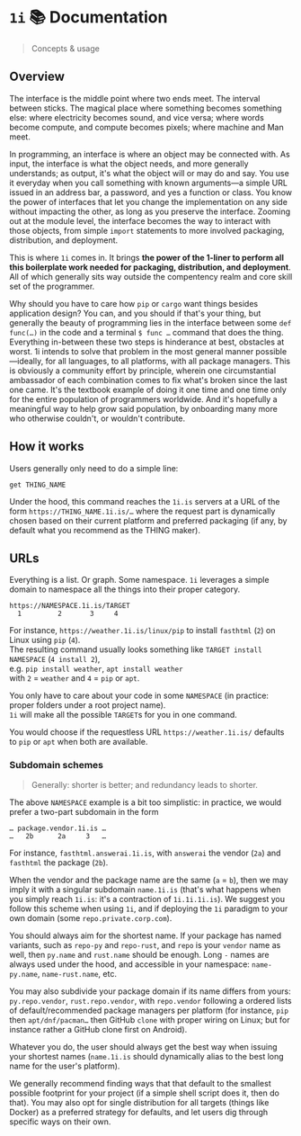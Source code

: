 # `1i` 📚 Documentation
> Concepts & usage

## Overview

The interface is the middle point where two ends meet. The interval between sticks. The magical place where something becomes something else: where electricity becomes sound, and vice versa; where words become compute, and compute becomes pixels; where machine and Man meet.

In programming, an interface is where an object may be connected with. As input, the interface is what the object needs, and more generally understands; as output, it's what the object will or may do and say. You use it everyday when you call something with known arguments—a simple URL issued in an address bar, a password, and yes a function or class. You know the power of interfaces that let you change the implementation on any side without impacting the other, as long as you preserve the interface. Zooming out at the module level, the interface becomes the way to interact with those objects, from simple `import` statements to more involved packaging, distribution, and deployment.

This is where `1i` comes in. It brings **the power of the 1-liner to perform all this boilerplate work needed for packaging, distribution, and deployment**. All of which generally sits way outside the compentency realm and core skill set of the programmer.

Why should you have to care how `pip` or `cargo` want things besides application design? You can, and you should if that's your thing, but generally the beauty of programming lies in the interface between some `def func(…)` in the code and a terminal `$ func …` command that does the thing. Everything in-between these two steps is hinderance at best, obstacles at worst. 1i intends to solve that problem in the most general manner possible—ideally, for all languages, to all platforms, with all package managers. This is obviously a community effort by principle, wherein one circumstantial ambassador of each combination comes to fix what's broken since the last one came. It's the textbook example of doing it one time and one time only for the entire population of programmers worldwide. And it's hopefully a meaningful way to help grow said population, by onboarding many more who otherwise couldn't, or wouldn't contribute.

## How it works

Users generally only need to do a simple line:

```
get THING_NAME
```

Under the hood, this command reaches the `1i.is` servers at a URL of the form `https://THING_NAME.1i.is/…` where the request part is dynamically chosen based on their current platform and preferred packaging (if any, by default what you recommend as the THING maker).

## URLs

Everything is a list. Or graph. Some namespace. `1i` leverages a simple domain to namespace all the things into their proper category.

```
https://NAMESPACE.1i.is/TARGET
  1         2       3     4
```

For instance, `https://weather.1i.is/linux/pip` to install `fasthtml` (`2`) on Linux using `pip` (`4`).  
The resulting command usually looks something like `TARGET install NAMESPACE` (`4 install 2`),  
e.g. `pip install weather`, `apt install weather`  
with `2` = `weather` and `4` = `pip` or `apt`.

You only have to care about your code in some `NAMESPACE` (in practice: proper folders under a root project name).  
`1i` will make all the possible `TARGET`s for you in one command.

You would choose if the requestless URL `https://weather.1i.is/` defaults to `pip` or `apt` when both are available.

### Subdomain schemes

> Generally: shorter is better; and redundancy leads to shorter.

The above `NAMESPACE` example is a bit too simplistic: in practice, we would prefer a two-part subdomain in the form 

```
… package.vendor.1i.is …
…   2b      2a     3   …
```
For instance, `fasthtml.answerai.1i.is`, with `answerai` the vendor (`2a`) and `fasthtml` the package (`2b`).

When the vendor and the package name are the same (`a` = `b`), then we may imply it with a singular subdomain `name.1i.is` (that's what happens when you simply reach `1i.is`: it's a contraction of `1i.1i.1i.is`). We suggest you follow this scheme when using `1i`, and if deploying the `1i` paradigm to your own domain (some `repo.private.corp.com`).

You should always aim for the shortest name. If your package has named variants, such as `repo-py` and `repo-rust`, and `repo` is your `vendor` name as well, then `py.name` and `rust.name` should be enough. Long `-` names are always used under the hood, and accessible in your namespace: `name-py.name`, `name-rust.name`, etc. 

You may also subdivide your package domain if its name differs from yours: `py.repo.vendor`, `rust.repo.vendor`, with `repo.vendor` following a ordered lists of default/recommended package managers per platform (for instance, `pip` then `apt/dnf/pacman…` then GitHub `clone` with proper wiring on Linux; but for instance rather a GitHub clone first on Android).

Whatever you do, the user should always get the best way when issuing your shortest names (`name.1i.is` should dynamically alias to the best long name for the user's platform).

We generally recommend finding ways that that default to the smallest possible footprint for your project (if a simple shell script does it, then do that). You may also opt for single distribution for all targets (things like Docker) as a preferred strategy for defaults, and let users dig through specific ways on their own.


